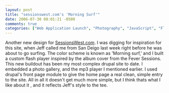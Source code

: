 ```yaml
---
layout: post
title: "sessionswest.com's 'Morning Surf'"
date: 2006-07-30 08:01:21 -0500
comments: true
categories: ["Web Application Launch", "Photography", "JavaScript", "Flash", "Drupal", "Audio"]
---
```

Another new design for <a href="http://sessionswest.com">SessionsWest.com</a>. I was digging for inspiration for this site, when Jeff called me from San Deigo last week right before he was about to go surfing. </a>The color scheme is known as 'Morning surf,' and I built a custom flash player inspired by the album cover from the Fever Sessions. This new buildout has been my most complex drupal site to date. I embedded a photo gallery, and the mp3 player I mentioned earlier. I used drupal's front page module to give the home page a real clean, simple entry to the site. All in all it doesn't get much more simple, but I think thats what I like about it , and it reflects Jeff's style to the tee.    
